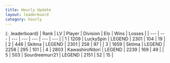 ```yaml
---
title: Hourly Update
layout: leaderboard
category: hourly
---
```


{: .leaderboard}
| Rank | LV | Player | Division | Elo | Wins | Losses |
| --- | --- | --- | --- | --- | --- | --- |
| <span data-change="0">1</span> | 1209 | <span title="ID: 498412">LuckySpin</span> | LEGEND | <span data-change="0">2301</span> | <span data-change="0">104</span> | <span data-change="0">19</span> |
| <span data-change="0">2</span> | 446 | <span title="ID: 402846">Skitma</span> | LEGEND | <span data-change="0">2301</span> | <span data-change="0">258</span> | <span data-change="0">97</span> |
| <span data-change="0">3</span> | 1659 | <span title="ID: 353063">Sktima</span> | LEGEND | <span data-change="0">2258</span> | <span data-change="0">295</span> | <span data-change="0">101</span> |
| <span data-change="0">4</span> | 2803 | <span title="ID: 164871">KawashiroNitori</span> | LEGEND | <span data-change="-6">2239</span> | <span data-change="2">169</span> | <span data-change="1">49</span> |
| <span data-change="0">5</span> | 503 | <span title="ID: 633686">Sourdreemurr21</span> | LEGEND | <span data-change="0">2151</span> | <span data-change="0">52</span> | <span data-change="0">15</span> |
